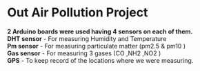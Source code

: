 # Out Air Pollution Project  
**2 Arduino boards were used having 4 sensors on each of them.**    
**DHT sensor** - For measuring Humidity and Temperature  
**Pm sensor**  - For measuring particulate matter (pm2.5  & pm10 )  
**Gas sensor** - For measuring 3 gases (CO ,NH2 ,NO2 )  
**GPS**        - To keep record of the locations where we were measuring.  
